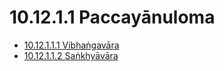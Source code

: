 # 10.12.1.1 Paccayānuloma

* [10.12.1.1.1 Vibhaṅgavāra](10.12.1.1/10.12.1.1.1.md)
* [10.12.1.1.2 Saṅkhyāvāra](10.12.1.1/10.12.1.1.2.md)
